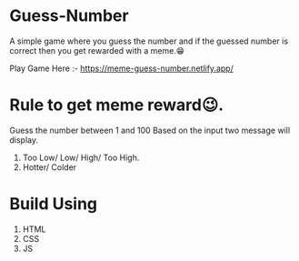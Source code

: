 # Guess-Number

A simple game where you guess the number and if the guessed number is correct then you get rewarded with a meme.😁

Play Game Here :- https://meme-guess-number.netlify.app/

# Rule to get meme reward😉.

Guess the number between 1 and 100 Based on the input two message will display.

1) Too Low/ Low/ High/ Too High.
2) Hotter/ Colder 

# Build Using
1) HTML
2) CSS
3) JS
